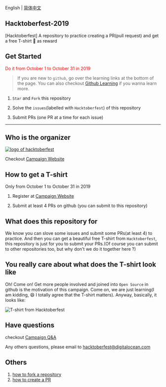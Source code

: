 English | [简体中文](./README_zh-CN.md)

## Hacktoberfest-2019

[Hacktoberfest] A repository to practice creating a PR(pull request) and get a free T-shirt :tshirt: as reward

## Get Started
<font color=#fa0202>Do it from October 1 to October 31 in 2019</font>

> If you are new to `github`, go over the learning links at the bottom of the page.
You can also checkout [Github Learning](https://help.github.com/en#dotcom) if you wanna learn more.

1. `Star` and `Fork` this repository

2. Solve the `issues`(labelled with `Hacktoberfest`) of this repository

3. Submit PRs (one PR at a time for each issue)

***

## Who is the organizer

[![logo of hacktoberfest](https://hacktoberfest.digitalocean.com/assets/logo-hf19-header-8245176fe235ab5d942c7580778a914110fa06a23c3d55bf40e2d061809d8785.svg)](https://hacktoberfest.digitalocean.com/)

Checkout [Campaign Website](https://hacktoberfest.digitalocean.com/)

## How to get a T-shirt

Only from October 1 to October 31 in 2019

1. Register at [Campaign Website](https://hacktoberfest.digitalocean.com/)

2. Submit at least 4 PRs on github (you can submit to this repository)

## What does this repository for

We know you can slove some issues and submit some PRs(at least 4) to practice. And then you can get a beautiful free T-shirt from `Hacktoberfest`, this repository is just for you to submit your PRs.(Of course you can submit to other repositories too, but why don't we do it together here ?)

## You really care about what does the T-shirt look like

Oh! Come on! Get more people involved and joined into `Open Source` in github is the motivation of this campaign. Come on, we are just learning(I am kidding, :smile: I totally agree that the T-shirt matters). Anyway, basically, it looks like:

![T-shirt from Hacktoberfest](https://tony-xia.github.io/images/post20190104/tshirt.jpg "T-shirt from Hacktoberfest(link from tony-xia's github)")

## Have questions

checkout [Campaign Q&A](https://hacktoberfest.digitalocean.com/faq)

Any others questions, please email to hacktoberfest@digitalocean.com

## Others

1. [how to fork a repository](https://help.github.com/en/articles/fork-a-repo)
2. [how to create a PR](https://help.github.com/en/articles/creating-a-pull-request)
